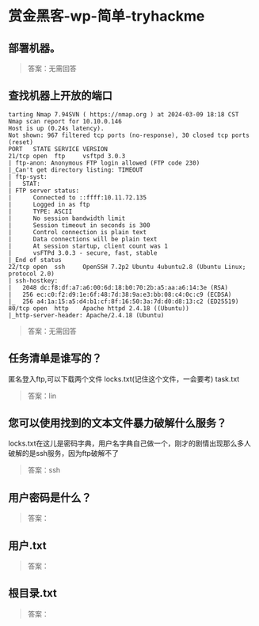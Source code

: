 # 赏金黑客-wp-简单-tryhackme

## 部署机器。

>答案：无需回答
## 查找机器上开放的端口
``````
tarting Nmap 7.94SVN ( https://nmap.org ) at 2024-03-09 18:18 CST
Nmap scan report for 10.10.0.146
Host is up (0.24s latency).
Not shown: 967 filtered tcp ports (no-response), 30 closed tcp ports (reset)
PORT   STATE SERVICE VERSION
21/tcp open  ftp     vsftpd 3.0.3
| ftp-anon: Anonymous FTP login allowed (FTP code 230)
|_Can't get directory listing: TIMEOUT
| ftp-syst: 
|   STAT: 
| FTP server status:
|      Connected to ::ffff:10.11.72.135
|      Logged in as ftp
|      TYPE: ASCII
|      No session bandwidth limit
|      Session timeout in seconds is 300
|      Control connection is plain text
|      Data connections will be plain text
|      At session startup, client count was 1
|      vsFTPd 3.0.3 - secure, fast, stable
|_End of status
22/tcp open  ssh     OpenSSH 7.2p2 Ubuntu 4ubuntu2.8 (Ubuntu Linux; protocol 2.0)
| ssh-hostkey: 
|   2048 dc:f8:df:a7:a6:00:6d:18:b0:70:2b:a5:aa:a6:14:3e (RSA)
|   256 ec:c0:f2:d9:1e:6f:48:7d:38:9a:e3:bb:08:c4:0c:c9 (ECDSA)
|_  256 a4:1a:15:a5:d4:b1:cf:8f:16:50:3a:7d:d0:d8:13:c2 (ED25519)
80/tcp open  http    Apache httpd 2.4.18 ((Ubuntu))
|_http-server-header: Apache/2.4.18 (Ubuntu)
``````
>答案：无需回答
## 任务清单是谁写的？ 
匿名登入ftp,可以下载两个文件
locks.txt(记住这个文件，一会要考) task.txt




>答案：lin
## 您可以使用找到的文本文件暴力破解什么服务？
locks.txt在这儿是密码字典，用户名字典自己做一个，刚才的剧情出现那么多人  
破解的是ssh服务，因为ftp破解不了


>答案：ssh
## 用户密码是什么？ 





>答案：
## 用户.txt



>答案：
## 根目录.txt
>答案：